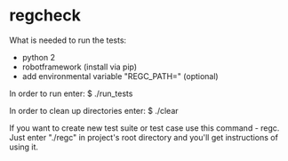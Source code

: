 # regcheck

What is needed to run the tests:

- python 2
- robotframework (install via pip)
- add environmental variable "REGC_PATH=<the project directory path>"  (optional)


In order to run enter:
$ ./run_tests


In order to clean up directories enter:
$ ./clear


If you want to create new test suite or test case use this command - regc.
Just enter "./regc" in project's root directory and you'll get instructions of using it.




